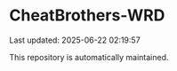 # CheatBrothers-WRD

Last updated: 2025-06-22 02:19:57

This repository is automatically maintained.

